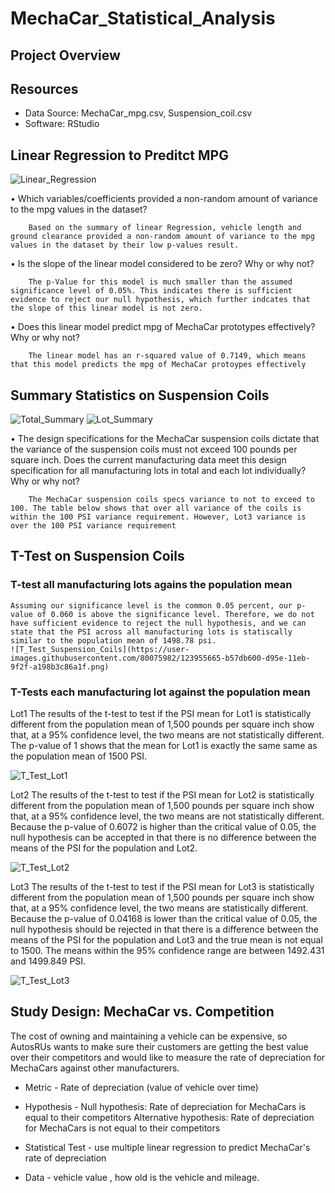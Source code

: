 # MechaCar_Statistical_Analysis

## Project Overview

## Resources
*  Data Source: MechaCar_mpg.csv, Suspension_coil.csv
*  Software: RStudio

## Linear Regression to Preditct MPG
![Linear_Regression](https://user-images.githubusercontent.com/80075982/123955621-ad257b00-d95e-11eb-87d9-b37f1dbcefd1.png)

•	Which variables/coefficients provided a non-random amount of variance to the mpg values in the dataset?

        Based on the summary of linear Regression, vehicle length and ground clearance provided a non-random amount of variance to the mpg values in the dataset by their low p-values result.

•   Is the slope of the linear model considered to be zero? Why or why not?

        The p-Value for this model is much smaller than the assumed significance level of 0.05%. This indicates there is sufficient evidence to reject our null hypothesis, which further indcates that the slope of this linear model is not zero.

•   Does this linear model predict mpg of MechaCar prototypes effectively? Why or why not?
    
        The linear model has an r-squared value of 0.7149, which means that this model predicts the mpg of MechaCar protoypes effectively 

## Summary Statistics on Suspension Coils
![Total_Summary](https://user-images.githubusercontent.com/80075982/123955670-b7477980-d95e-11eb-862a-50fbad346e72.png)
![Lot_Summary](https://user-images.githubusercontent.com/80075982/123955638-af87d500-d95e-11eb-871d-db75e6c0297c.png)

•   The design specifications for the MechaCar suspension coils dictate that the variance of the suspension coils must not exceed 100 
    pounds per square inch. Does the current manufacturing data meet this design specification for all manufacturing lots in total and   each lot individually? Why or why not?

        The MechaCar suspension coils specs variance to not to exceed to 100. The table below shows that over all variance of the coils is within the 100 PSI variance requirement. However, Lot3 variance is over the 100 PSI variance requirement

## T-Test on Suspension Coils
   
### T-test all manufacturing lots agains the population mean
    Assuming our significance level is the common 0.05 percent, our p-value of 0.060 is above the significance level. Therefore, we do not have sufficient evidence to reject the null hypothesis, and we can state that the PSI across all manufacturing lots is statiscally similar to the population mean of 1498.78 psi.
    ![T_Test_Suspension_Coils](https://user-images.githubusercontent.com/80075982/123955665-b57db600-d95e-11eb-9f2f-a198b3c86a1f.png)

### T-Tests each manufacturing lot against the population mean

Lot1 The results of the t-test to test if the PSI mean for Lot1 is statistically different from the population mean of 1,500 pounds per square inch show that, at a 95% confidence level, the two means are not statistically different. The p-value of 1 shows that the mean for Lot1 is exactly the same same as the population mean of 1500 PSI.

![T_Test_Lot1](https://user-images.githubusercontent.com/80075982/123955652-b1519880-d95e-11eb-9b15-23f1206a00b8.png)

Lot2 The results of the t-test to test if the PSI mean for Lot2 is statistically different from the population mean of 1,500 pounds per square inch show that, at a 95% confidence level, the two means are not statistically different. Because the p-value of 0.6072 is higher than the critical value of 0.05, the null hypothesis can be accepted in that there is no difference between the means of the PSI for the population and Lot2. 

![T_Test_Lot2](https://user-images.githubusercontent.com/80075982/123955657-b31b5c00-d95e-11eb-9504-7fe4e0b0428d.png)
    

Lot3 The results of the t-test to test if the PSI mean for Lot3 is statistically different from the population mean of 1,500 pounds per square inch show that, at a 95% confidence level, the two means are statistically different. Because the p-value of 0.04168 is lower than the critical value of 0.05, the null hypothesis should be rejected in that there is a difference between the means of the PSI for the population and Lot3 and the true mean is not equal to 1500. The means within the 95% confidence range are between 1492.431 and 1499.849 PSI.

![T_Test_Lot3](https://user-images.githubusercontent.com/80075982/123955662-b44c8900-d95e-11eb-8d7e-ad6462a75930.png)

## Study Design: MechaCar vs. Competition

The cost of owning and maintaining a vehicle can be expensive, so AutosRUs wants to make sure their customers are getting the best value over their competitors and would like to measure the rate of depreciation for MechaCars against other manufacturers.

-   Metric - Rate of depreciation (value of vehicle over time)

-   Hypothesis -
        Null hypothesis: Rate of depreciation for MechaCars is equal to their competitors
        Alternative hypothesis: Rate of depreciation for MechaCars is not equal to their competitors

-   Statistical Test -  use multiple linear regression to predict MechaCar's rate of depreciation

-   Data - vehicle value , how old is the vehicle and mileage.
